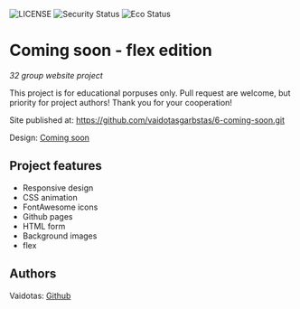 ![LICENSE](https://img.shields.io/badge/license-MIT-blue.svg?style=flat-square)
![Security Status](https://img.shields.io/security-headers?label=Security&url=https%3A%2F%2Fgithub.com&style=flat-square)
![Eco Status](https://img.shields.io/badge/ECO-Friendly-green.svg)

# Coming soon - flex edition

_32 group website project_

This project is for educational porpuses only. Pull request are welcome, but priority for project authors! Thank you for your cooperation!

Site published at: https://github.com/vaidotasgarbstas/6-coming-soon.git

Design: [Coming soon](https://cdn.discordapp.com/attachments/850245533838868480/850246473362178048/coming-soon-wide.png)

## Project features

-   Responsive design
-   CSS animation
-   FontAwesome icons
-   Github pages
-   HTML form
-   Background images
-   flex

## Authors

Vaidotas: [Github](https://github.com/vaidotasgarbstas)

